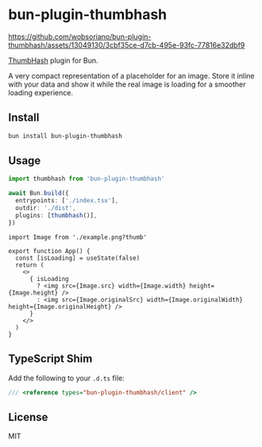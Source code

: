 # bun-plugin-thumbhash



https://github.com/wobsoriano/bun-plugin-thumbhash/assets/13049130/3cbf35ce-d7cb-495e-93fc-77816e32dbf9



[ThumbHash](https://github.com/evanw/thumbhash) plugin for Bun.

A very compact representation of a placeholder for an image. Store it inline with your data and show it while the real image is loading for a smoother loading experience.

## Install

```bash
bun install bun-plugin-thumbhash
```

## Usage

```ts
import thumbhash from 'bun-plugin-thumbhash'

await Bun.build({
  entrypoints: ['./index.tsx'],
  outdir: './dist',
  plugins: [thumbhash()],
})
```

```tsx
import Image from './example.png?thumb'

export function App() {
  const [isLoading] = useState(false)
  return (
    <>
      { isLoading 
        ? <img src={Image.src} width={Image.width} height={Image.height} />
        : <img src={Image.originalSrc} width={Image.originalWidth} height={Image.originalHeight} />
      }
    </>
  )
}
```

## TypeScript Shim

Add the following to your `.d.ts` file:

```ts
/// <reference types="bun-plugin-thumbhash/client" />
```

## License

MIT
